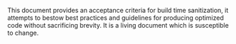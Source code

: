 
This document provides an acceptance criteria for build time sanitization, it attempts to bestow best practices and guidelines for producing optimized code without sacrificing brevity. It is a living document which is susceptible to change.

